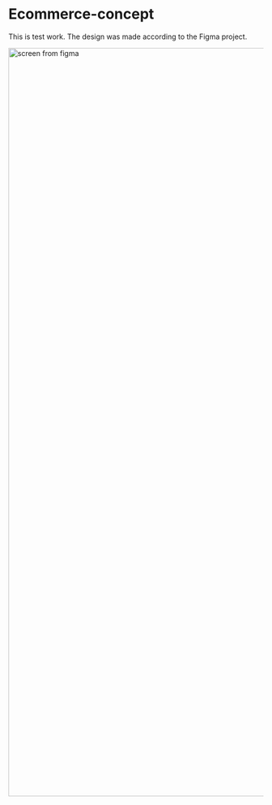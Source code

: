 # Ecommerce-concept

This is test work. The design was made according to the Figma project.

<img width="1477" alt="screen from figma" src="https://user-images.githubusercontent.com/87705134/210170668-e1b32476-4328-4583-bc0f-21cc175ccdd3.png">

